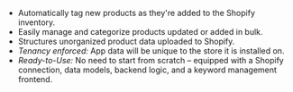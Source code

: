 - Automatically tag new products as they're added to the Shopify inventory.
- Easily manage and categorize products updated or added in bulk.
- Structures unorganized product data uploaded to Shopify.
- _Tenancy enforced:_ App data will be unique to the store it is installed on.
- _Ready-to-Use:_ No need to start from scratch – equipped with a Shopify connection, data models, backend logic, and a keyword management frontend.
